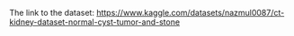The link to the dataset:
https://www.kaggle.com/datasets/nazmul0087/ct-kidney-dataset-normal-cyst-tumor-and-stone
